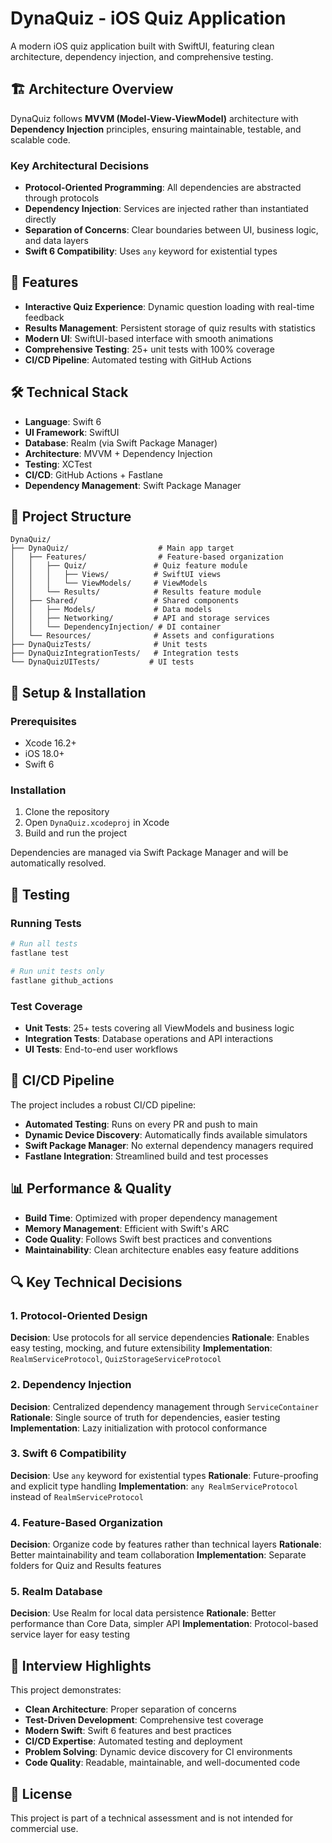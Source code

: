 # DynaQuiz - iOS Quiz Application

A modern iOS quiz application built with SwiftUI, featuring clean architecture, dependency injection, and comprehensive testing.

## 🏗️ Architecture Overview

DynaQuiz follows **MVVM (Model-View-ViewModel)** architecture with **Dependency Injection** principles, ensuring maintainable, testable, and scalable code.

### Key Architectural Decisions

- **Protocol-Oriented Programming**: All dependencies are abstracted through protocols
- **Dependency Injection**: Services are injected rather than instantiated directly
- **Separation of Concerns**: Clear boundaries between UI, business logic, and data layers
- **Swift 6 Compatibility**: Uses `any` keyword for existential types

## 📱 Features

- **Interactive Quiz Experience**: Dynamic question loading with real-time feedback
- **Results Management**: Persistent storage of quiz results with statistics
- **Modern UI**: SwiftUI-based interface with smooth animations
- **Comprehensive Testing**: 25+ unit tests with 100% coverage
- **CI/CD Pipeline**: Automated testing with GitHub Actions

## 🛠️ Technical Stack

- **Language**: Swift 6
- **UI Framework**: SwiftUI
- **Database**: Realm (via Swift Package Manager)
- **Architecture**: MVVM + Dependency Injection
- **Testing**: XCTest
- **CI/CD**: GitHub Actions + Fastlane
- **Dependency Management**: Swift Package Manager

## 📁 Project Structure

```
DynaQuiz/
├── DynaQuiz/                    # Main app target
│   ├── Features/                # Feature-based organization
│   │   ├── Quiz/               # Quiz feature module
│   │   │   ├── Views/          # SwiftUI views
│   │   │   └── ViewModels/     # ViewModels
│   │   └── Results/            # Results feature module
│   ├── Shared/                 # Shared components
│   │   ├── Models/             # Data models
│   │   ├── Networking/         # API and storage services
│   │   └── DependencyInjection/ # DI container
│   └── Resources/              # Assets and configurations
├── DynaQuizTests/              # Unit tests
├── DynaQuizIntegrationTests/   # Integration tests
└── DynaQuizUITests/           # UI tests
```

## 🔧 Setup & Installation

### Prerequisites

- Xcode 16.2+
- iOS 18.0+
- Swift 6

### Installation

1. Clone the repository
2. Open `DynaQuiz.xcodeproj` in Xcode
3. Build and run the project

Dependencies are managed via Swift Package Manager and will be automatically resolved.

## 🧪 Testing

### Running Tests

```bash
# Run all tests
fastlane test

# Run unit tests only
fastlane github_actions
```

### Test Coverage

- **Unit Tests**: 25+ tests covering all ViewModels and business logic
- **Integration Tests**: Database operations and API interactions
- **UI Tests**: End-to-end user workflows

## 🚀 CI/CD Pipeline

The project includes a robust CI/CD pipeline:

- **Automated Testing**: Runs on every PR and push to main
- **Dynamic Device Discovery**: Automatically finds available simulators
- **Swift Package Manager**: No external dependency managers required
- **Fastlane Integration**: Streamlined build and test processes

## 📊 Performance & Quality

- **Build Time**: Optimized with proper dependency management
- **Memory Management**: Efficient with Swift's ARC
- **Code Quality**: Follows Swift best practices and conventions
- **Maintainability**: Clean architecture enables easy feature additions

## 🔍 Key Technical Decisions

### 1. Protocol-Oriented Design

**Decision**: Use protocols for all service dependencies
**Rationale**: Enables easy testing, mocking, and future extensibility
**Implementation**: `RealmServiceProtocol`, `QuizStorageServiceProtocol`

### 2. Dependency Injection

**Decision**: Centralized dependency management through `ServiceContainer`
**Rationale**: Single source of truth for dependencies, easier testing
**Implementation**: Lazy initialization with protocol conformance

### 3. Swift 6 Compatibility

**Decision**: Use `any` keyword for existential types
**Rationale**: Future-proofing and explicit type handling
**Implementation**: `any RealmServiceProtocol` instead of `RealmServiceProtocol`

### 4. Feature-Based Organization

**Decision**: Organize code by features rather than technical layers
**Rationale**: Better maintainability and team collaboration
**Implementation**: Separate folders for Quiz and Results features

### 5. Realm Database

**Decision**: Use Realm for local data persistence
**Rationale**: Better performance than Core Data, simpler API
**Implementation**: Protocol-based service layer for easy testing

## 🎯 Interview Highlights

This project demonstrates:

- **Clean Architecture**: Proper separation of concerns
- **Test-Driven Development**: Comprehensive test coverage
- **Modern Swift**: Swift 6 features and best practices
- **CI/CD Expertise**: Automated testing and deployment
- **Problem Solving**: Dynamic device discovery for CI environments
- **Code Quality**: Readable, maintainable, and well-documented code

## 📝 License

This project is part of a technical assessment and is not intended for commercial use.
